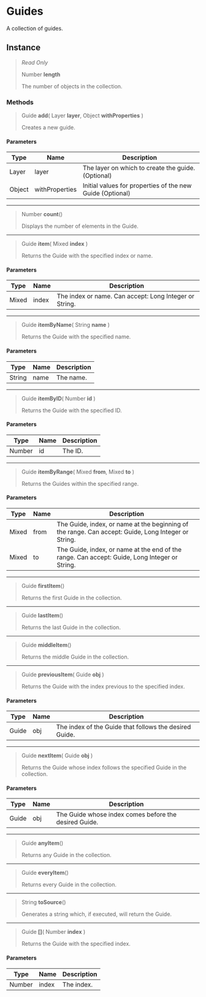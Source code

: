 # Guides
A collection of guides.

## Instance
> *Read Only* 
> 
> Number **length** 
>
> The number of objects in the collection.

### Methods
> Guide **add**( Layer **layer**, Object **withProperties** )
> 
> Creates a new guide.
#### Parameters
| Type | Name | Description |
|---|---|---|
| Layer | layer | The layer on which to create the guide. (Optional) |
| Object | withProperties | Initial values for properties of the new Guide (Optional) |

*** 
> Number **count**()
> 
> Displays the number of elements in the Guide.
*** 
> Guide **item**( Mixed **index** )
> 
> Returns the Guide with the specified index or name.
#### Parameters
| Type | Name | Description |
|---|---|---|
| Mixed | index | The index or name. Can accept: Long Integer or String. |

*** 
> Guide **itemByName**( String **name** )
> 
> Returns the Guide with the specified name.
#### Parameters
| Type | Name | Description |
|---|---|---|
| String | name | The name. |

*** 
> Guide **itemByID**( Number **id** )
> 
> Returns the Guide with the specified ID.
#### Parameters
| Type | Name | Description |
|---|---|---|
| Number | id | The ID. |

*** 
> Guide **itemByRange**( Mixed **from**, Mixed **to** )
> 
> Returns the Guides within the specified range.
#### Parameters
| Type | Name | Description |
|---|---|---|
| Mixed | from | The Guide, index, or name at the beginning of the range. Can accept: Guide, Long Integer or String. |
| Mixed | to | The Guide, index, or name at the end of the range. Can accept: Guide, Long Integer or String. |

*** 
> Guide **firstItem**()
> 
> Returns the first Guide in the collection.
*** 
> Guide **lastItem**()
> 
> Returns the last Guide in the collection.
*** 
> Guide **middleItem**()
> 
> Returns the middle Guide in the collection.
*** 
> Guide **previousItem**( Guide **obj** )
> 
> Returns the Guide with the index previous to the specified index.
#### Parameters
| Type | Name | Description |
|---|---|---|
| Guide | obj | The index of the Guide that follows the desired Guide. |

*** 
> Guide **nextItem**( Guide **obj** )
> 
> Returns the Guide whose index follows the specified Guide in the collection.
#### Parameters
| Type | Name | Description |
|---|---|---|
| Guide | obj | The Guide whose index comes before the desired Guide. |

*** 
> Guide **anyItem**()
> 
> Returns any Guide in the collection.
*** 
> Guide **everyItem**()
> 
> Returns every Guide in the collection.
*** 
> String **toSource**()
> 
> Generates a string which, if executed, will return the Guide.
*** 
> Guide **[]**( Number **index** )
> 
> Returns the Guide with the specified index.
#### Parameters
| Type | Name | Description |
|---|---|---|
| Number | index | The index. |


